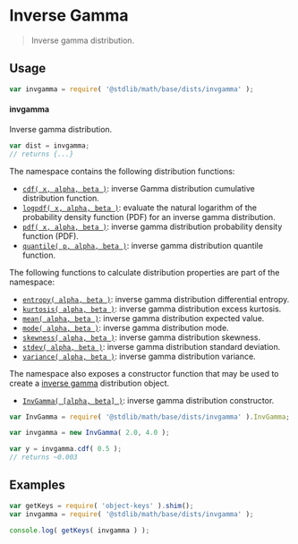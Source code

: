<!--

@license Apache-2.0

Copyright (c) 2018 The Stdlib Authors.

Licensed under the Apache License, Version 2.0 (the "License");
you may not use this file except in compliance with the License.
You may obtain a copy of the License at

   http://www.apache.org/licenses/LICENSE-2.0

Unless required by applicable law or agreed to in writing, software
distributed under the License is distributed on an "AS IS" BASIS,
WITHOUT WARRANTIES OR CONDITIONS OF ANY KIND, either express or implied.
See the License for the specific language governing permissions and
limitations under the License.

-->

# Inverse Gamma

> Inverse gamma distribution.

<section class="usage">

## Usage

```javascript
var invgamma = require( '@stdlib/math/base/dists/invgamma' );
```

#### invgamma

Inverse gamma distribution.

```javascript
var dist = invgamma;
// returns {...}
```

The namespace contains the following distribution functions:

<!-- <toc pattern="*+(cdf|pdf|mgf|quantile)*"> -->

<div class="namespace-toc">

-   <span class="signature">[`cdf( x, alpha, beta )`][@stdlib/math/base/dists/invgamma/cdf]</span><span class="delimiter">: </span><span class="description">inverse Gamma distribution cumulative distribution function.</span>
-   <span class="signature">[`logpdf( x, alpha, beta )`][@stdlib/math/base/dists/invgamma/logpdf]</span><span class="delimiter">: </span><span class="description">evaluate the natural logarithm of the probability density function (PDF) for an inverse gamma distribution.</span>
-   <span class="signature">[`pdf( x, alpha, beta )`][@stdlib/math/base/dists/invgamma/pdf]</span><span class="delimiter">: </span><span class="description">inverse gamma distribution probability density function (PDF).</span>
-   <span class="signature">[`quantile( p, alpha, beta )`][@stdlib/math/base/dists/invgamma/quantile]</span><span class="delimiter">: </span><span class="description">inverse gamma distribution quantile function.</span>

</div>

<!-- </toc> -->

The following functions to calculate distribution properties are part of the namespace:

<!-- <toc pattern="*+(entropy|kurtosis|mean|median|mode|skewness|stdev|variance)*"> -->

<div class="namespace-toc">

-   <span class="signature">[`entropy( alpha, beta )`][@stdlib/math/base/dists/invgamma/entropy]</span><span class="delimiter">: </span><span class="description">inverse gamma distribution differential entropy.</span>
-   <span class="signature">[`kurtosis( alpha, beta )`][@stdlib/math/base/dists/invgamma/kurtosis]</span><span class="delimiter">: </span><span class="description">inverse gamma distribution excess kurtosis.</span>
-   <span class="signature">[`mean( alpha, beta )`][@stdlib/math/base/dists/invgamma/mean]</span><span class="delimiter">: </span><span class="description">inverse gamma distribution expected value.</span>
-   <span class="signature">[`mode( alpha, beta )`][@stdlib/math/base/dists/invgamma/mode]</span><span class="delimiter">: </span><span class="description">inverse gamma distribution mode.</span>
-   <span class="signature">[`skewness( alpha, beta )`][@stdlib/math/base/dists/invgamma/skewness]</span><span class="delimiter">: </span><span class="description">inverse gamma distribution skewness.</span>
-   <span class="signature">[`stdev( alpha, beta )`][@stdlib/math/base/dists/invgamma/stdev]</span><span class="delimiter">: </span><span class="description">inverse gamma distribution standard deviation.</span>
-   <span class="signature">[`variance( alpha, beta )`][@stdlib/math/base/dists/invgamma/variance]</span><span class="delimiter">: </span><span class="description">inverse gamma distribution variance.</span>

</div>

<!-- </toc> -->

The namespace also exposes a constructor function that may be used to create a [inverse gamma][invgamma-distribution] distribution object.

<!-- <toc pattern="*ctor*"> -->

<div class="namespace-toc">

-   <span class="signature">[`InvGamma( [alpha, beta] )`][@stdlib/math/base/dists/invgamma/ctor]</span><span class="delimiter">: </span><span class="description">inverse gamma distribution constructor.</span>

</div>

<!-- </toc> -->

```javascript
var InvGamma = require( '@stdlib/math/base/dists/invgamma' ).InvGamma;

var invgamma = new InvGamma( 2.0, 4.0 );

var y = invgamma.cdf( 0.5 );
// returns ~0.003
```

</section>

<!-- /.usage -->

<section class="examples">

## Examples

<!-- TODO: better examples -->

<!-- eslint no-undef: "error" -->

```javascript
var getKeys = require( 'object-keys' ).shim();
var invgamma = require( '@stdlib/math/base/dists/invgamma' );

console.log( getKeys( invgamma ) );
```

</section>

<!-- /.examples -->

<section class="links">

[invgamma-distribution]: https://en.wikipedia.org/wiki/Inverse_Gamma_distribution

<!-- <toc-links> -->

[@stdlib/math/base/dists/invgamma/ctor]: https://github.com/stdlib-js/stdlib/tree/develop/lib/node_modules/%40stdlib/math/base/dists/invgamma/ctor

[@stdlib/math/base/dists/invgamma/entropy]: https://github.com/stdlib-js/stdlib/tree/develop/lib/node_modules/%40stdlib/math/base/dists/invgamma/entropy

[@stdlib/math/base/dists/invgamma/kurtosis]: https://github.com/stdlib-js/stdlib/tree/develop/lib/node_modules/%40stdlib/math/base/dists/invgamma/kurtosis

[@stdlib/math/base/dists/invgamma/mean]: https://github.com/stdlib-js/stdlib/tree/develop/lib/node_modules/%40stdlib/math/base/dists/invgamma/mean

[@stdlib/math/base/dists/invgamma/mode]: https://github.com/stdlib-js/stdlib/tree/develop/lib/node_modules/%40stdlib/math/base/dists/invgamma/mode

[@stdlib/math/base/dists/invgamma/skewness]: https://github.com/stdlib-js/stdlib/tree/develop/lib/node_modules/%40stdlib/math/base/dists/invgamma/skewness

[@stdlib/math/base/dists/invgamma/stdev]: https://github.com/stdlib-js/stdlib/tree/develop/lib/node_modules/%40stdlib/math/base/dists/invgamma/stdev

[@stdlib/math/base/dists/invgamma/variance]: https://github.com/stdlib-js/stdlib/tree/develop/lib/node_modules/%40stdlib/math/base/dists/invgamma/variance

[@stdlib/math/base/dists/invgamma/cdf]: https://github.com/stdlib-js/stdlib/tree/develop/lib/node_modules/%40stdlib/math/base/dists/invgamma/cdf

[@stdlib/math/base/dists/invgamma/logpdf]: https://github.com/stdlib-js/stdlib/tree/develop/lib/node_modules/%40stdlib/math/base/dists/invgamma/logpdf

[@stdlib/math/base/dists/invgamma/pdf]: https://github.com/stdlib-js/stdlib/tree/develop/lib/node_modules/%40stdlib/math/base/dists/invgamma/pdf

[@stdlib/math/base/dists/invgamma/quantile]: https://github.com/stdlib-js/stdlib/tree/develop/lib/node_modules/%40stdlib/math/base/dists/invgamma/quantile

<!-- </toc-links> -->

</section>

<!-- /.links -->

